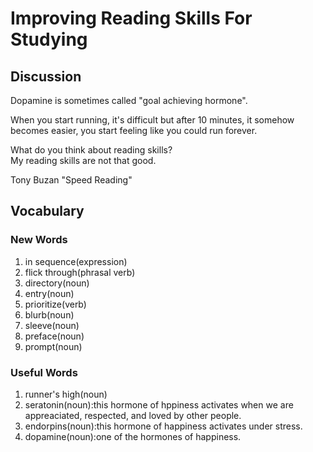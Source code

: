 # Improving Reading Skills For Studying
## Discussion

Dopamine is sometimes called "goal achieving hormone".  

When you start running, it's difficult but after 10 minutes, it somehow becomes easier, you start feeling like you could run forever.  

What do you think about reading skills?  
My reading skills are not that good.  

Tony Buzan "Speed Reading"

## Vocabulary
### New Words
1. in sequence(expression)
1. flick through(phrasal verb)
1. directory(noun)
1. entry(noun)
1. prioritize(verb)
1. blurb(noun)
1. sleeve(noun)
1. preface(noun)
1. prompt(noun)
### Useful Words
1. runner's high(noun)
1. seratonin(noun):this hormone of hppiness activates when we are appreaciated, respected, and loved by other people.
1. endorpins(noun):this hormone of happiness activates under stress.
1. dopamine(noun):one of the hormones of happiness.
